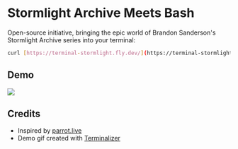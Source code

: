 # Stormlight Archive Meets Bash

Open-source initiative, bringing the epic world of Brandon Sanderson's Stormlight Archive series into your terminal:

```bash
curl [https://terminal-stormlight.fly.dev/](https://terminal-stormlight.onrender.com)
```

## Demo

<div>
    <img src="./terminalizer.gif"/>
</div>

## Credits

* Inspired by [parrot.live](https://github.com/hugomd/parrot.live)
* Demo gif created with [Terminalizer](https://github.com/faressoft/terminalizer)
